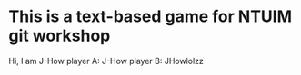 # This is a text-based game for NTUIM git workshop
Hi, I am J-How
player A: J-How
player B: JHowlolzz
